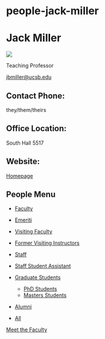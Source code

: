 # people-jack-miller

# Jack Miller

![](https://www.pstat.ucsb.edu/sites/default/files/styles/people_node/public/people/photo/Jack_Miller_PSTAT_Headshots_2024_0003_optimized_5000.jpg?itok=903qL23-)

Teaching Professor

[jbmiller@ucsb.edu](mailto:jbmiller@ucsb.edu)

## Contact Phone:

they/them/theirs

## Office Location:

South Hall 5517

## Website:

[Homepage](https://gok9go.com/)

## People Menu

- [Faculty](/people/academic "Faculty")
- [Emeriti](/people/emeriti "Emeriti")
- [Visiting Faculty](/people/visiting "Visiting Faculty")
- [Former Visiting Instructors](/people/lecturer "Former Visiting Instructors")
- [Staff](/people/staff)
- [Staff Student Assistant](/people/researcher "Staff Student Assistant")
- [Graduate Students](/people/student "Graduate Students")
  
  - [PhD Students](/people/student/phd "PhD Students")
  - [Masters Students](/people/student/masters "Masters Students")
- [Alumni](/people/alumni)
- [All](/people/all)

[Meet the Faculty](/people/meet-the-faculty)